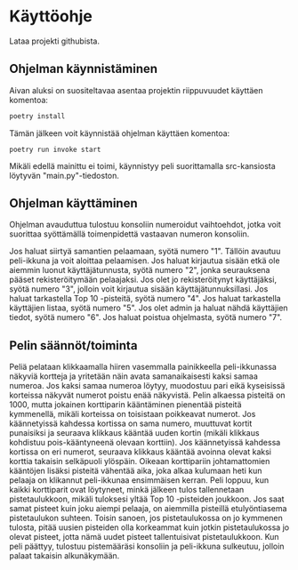 # Käyttöohje
Lataa projekti githubista.

## Ohjelman käynnistäminen
Aivan aluksi on suositeltavaa asentaa projektin riippuvuudet käyttäen komentoa:
```bash
poetry install
```
Tämän jälkeen voit käynnistää ohjelman käyttäen komentoa:
```
poetry run invoke start
```
Mikäli edellä mainittu ei toimi, käynnistyy peli suorittamalla src-kansiosta löytyvän "main.py"-tiedoston.


## Ohjelman käyttäminen
Ohjelman avauduttua tulostuu konsoliin numeroidut vaihtoehdot, jotka voit suorittaa syöttämällä toimenpidettä vastaavan numeron konsoliin.

Jos haluat siirtyä samantien pelaamaan, syötä numero "1". Tällöin avautuu peli-ikkuna ja voit aloittaa pelaamisen.
Jos haluat kirjautua sisään etkä ole aiemmin luonut käyttäjätunnusta, syötä numero "2", jonka seurauksena pääset rekisteröitymään pelaajaksi.
Jos olet jo rekisteröitynyt käyttäjäksi, syötä numero "3", jolloin voit kirjautua sisään käyttäjätunnuksillasi.
Jos haluat tarkastella Top 10 -pisteitä, syötä numero "4".
Jos haluat tarkastella käyttäjien listaa, syötä numero "5".
Jos olet admin ja haluat nähdä käyttäjien tiedot, syötä numero "6".
Jos haluat poistua ohjelmasta, syötä numero "7".

## Pelin säännöt/toiminta
Peliä pelataan klikkaamalla hiiren vasemmalla painikkeella peli-ikkunassa näkyviä kortteja ja yritetään näin avata samanaikaisesti kaksi samaa numeroa. 
Jos kaksi samaa numeroa löytyy, muodostuu pari eikä kyseisissä korteissa näkyvät numerot poistu enää näkyvistä.
Pelin alkaessa pisteitä on 1000, mutta jokainen korttiparin kääntäminen pienentää pisteitä kymmenellä, mikäli korteissa on toisistaan poikkeavat numerot.
Jos käännetyissä kahdessa kortissa on sama numero, muuttuvat kortit punaisiksi ja seuraava klikkaus kääntää uuden kortin (mikäli klikkaus kohdistuu pois-kääntyneenä olevaan korttiin).
Jos käännetyissä kahdessa kortissa on eri numerot, seuraava klikkaus kääntää avoinna olevat kaksi korttia takaisin selkäpuoli ylöspäin.
Oikeaan korttipariin johtamattomien kääntöjen lisäksi pisteitä vähentää aika, joka alkaa kulumaan heti kun pelaaja on klikannut peli-ikkunaa ensimmäisen kerran.
Peli loppuu, kun kaikki korttiparit ovat löytyneet, minkä jälkeen tulos tallennetaan pistetaulukkoon, mikäli tuloksesi yltää Top 10 -pisteiden joukkoon.
Jos saat samat pisteet kuin joku aiempi pelaaja, on aiemmilla pisteillä etulyöntiasema pistetaulukon suhteen. Toisin sanoen, jos pistetaulukossa on jo kymmenen tulosta, pitää uusien pisteiden olla korkeammat kuin jotkin pistetaulukossa jo olevat pisteet, jotta nämä uudet pisteet tallentuisivat pistetaulukkoon.
Kun peli päättyy, tulostuu pistemääräsi konsoliin ja peli-ikkuna sulkeutuu, jolloin palaat takaisin alkunäkymään.